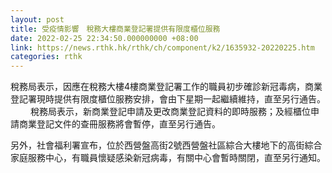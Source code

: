 ```yaml
---
layout: post
title: 受疫情影響　稅務大樓商業登記署提供有限度櫃位服務
date: 2022-02-25 22:34:50.000000000 +08:00
link: https://news.rthk.hk/rthk/ch/component/k2/1635932-20220225.htm
categories: rthk
---
```


稅務局表示，因應在稅務大樓4樓商業登記署工作的職員初步確診新冠毒病，商業登記署現時提供有限度櫃位服務安排，會由下星期一起繼續維持，直至另行通告。
　　 
稅務局表示，新商業登記申請及更改商業登記資料的即時服務；及經櫃位申請商業登記文件的查冊服務將會暫停，直至另行通告。

另外，社會福利署宣布，位於西營盤高街2號西營盤社區綜合大樓地下的高街綜合家庭服務中心，有職員懷疑感染新冠病毒，有關中心會暫時關閉，直至另行通知。
